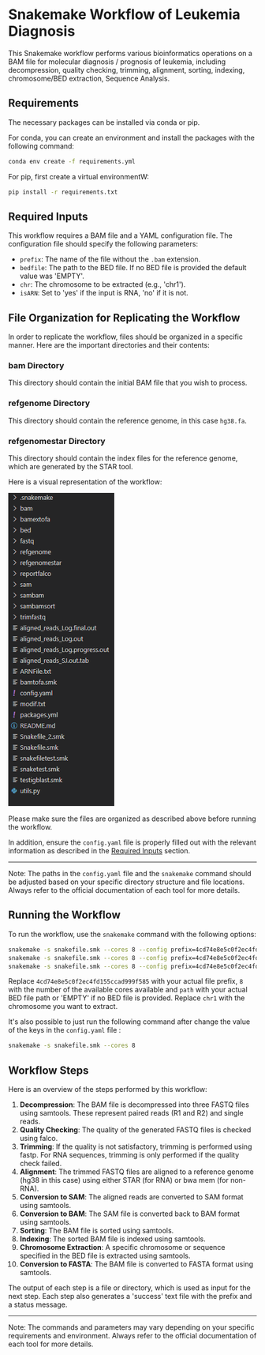 # Snakemake Workflow of Leukemia Diagnosis

This Snakemake workflow performs various bioinformatics operations on a BAM file for molecular diagnosis / prognosis of leukemia, including decompression, quality checking, trimming, alignment, sorting, indexing, chromosome/BED extraction, Sequence Analysis. 

## Requirements

The necessary packages can be installed via conda or pip.

For conda, you can create an environment and install the packages with the following command:

```sh
conda env create -f requirements.yml
```

For pip, first create a virtual environmentW:

```sh
pip install -r requirements.txt
```

## Required Inputs 

This workflow requires a BAM file and a YAML configuration file. The configuration file should specify the following parameters:

- `prefix`: The name of the file without the `.bam` extension.
- `bedfile`: The path to the BED file. If no BED file is provided the default value was 'EMPTY'.
- `chr`: The chromosome to be extracted (e.g., 'chr1'). 
- `isARN`: Set to 'yes' if the input is RNA, 'no' if it is not.

## File Organization for Replicating the Workflow

In order to replicate the workflow, files should be organized in a specific manner. Here are the important directories and their contents:

### bam Directory
This directory should contain the initial BAM file that you wish to process. 

### refgenome Directory
This directory should contain the reference genome, in this case `hg38.fa`. 

### refgenomestar Directory
This directory should contain the index files for the reference genome, which are generated by the STAR tool.

Here is a visual representation of the workflow:

![Workflow Structure](struc.PNG)

Please make sure the files are organized as described above before running the workflow. 

In addition, ensure the `config.yaml` file is properly filled out with the relevant information as described in the [Required Inputs](#required-inputs) section.

---

Note: The paths in the `config.yaml` file and the `snakemake` command should be adjusted based on your specific directory structure and file locations. Always refer to the official documentation of each tool for more details.


## Running the Workflow

To run the workflow, use the `snakemake` command with the following options:

```bash
snakemake -s snakefile.smk --cores 8 --config prefix=4cd74e8e5c0f2ec4fd155ccad999f585 bedfile=path
snakemake -s snakefile.smk --cores 8 --config prefix=4cd74e8e5c0f2ec4fd155ccad999f585 chr=chr1
snakemake -s snakefile.smk --cores 8 --config prefix=4cd74e8e5c0f2ec4fd155ccad999f585 chr=chr1 isARN=yes
```

Replace `4cd74e8e5c0f2ec4fd155ccad999f585` with your actual file prefix, `8` with the number of the available cores available  and `path` with your actual BED file path or 'EMPTY' if no BED file is provided. Replace `chr1` with the chromosome you want to extract.

It's also possible to just run the following command after change the value of the keys in the `config.yaml` file :
```bash
snakemake -s snakefile.smk --cores 8 
```

## Workflow Steps

Here is an overview of the steps performed by this workflow:

1. **Decompression**: The BAM file is decompressed into three FASTQ files using samtools. These represent paired reads (R1 and R2) and single reads.
2. **Quality Checking**: The quality of the generated FASTQ files is checked using falco.
3. **Trimming**: If the quality is not satisfactory, trimming is performed using fastp. For RNA sequences, trimming is only performed if the quality check failed.
4. **Alignment**: The trimmed FASTQ files are aligned to a reference genome (hg38 in this case) using either STAR (for RNA) or bwa mem (for non-RNA).
5. **Conversion to SAM**: The aligned reads are converted to SAM format using samtools.
6. **Conversion to BAM**: The SAM file is converted back to BAM format using samtools.
7. **Sorting**: The BAM file is sorted using samtools.
8. **Indexing**: The sorted BAM file is indexed using samtools.
9. **Chromosome Extraction**: A specific chromosome or sequence specified in the BED file is extracted using samtools.
10. **Conversion to FASTA**: The BAM file is converted to FASTA format using samtools.

The output of each step is a file or directory, which is used as input for the next step. Each step also generates a 'success' text file with the prefix and a status message.

---

Note: The commands and parameters may vary depending on your specific requirements and environment. Always refer to the official documentation of each tool for more details.
